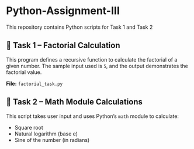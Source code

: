 # Python-Assignment-III
This repository contains Python scripts for Task 1 and Task 2
## 🧮 Task 1 – Factorial Calculation
This program defines a recursive function to calculate the factorial of a given number. The sample input used is `5`, and the output demonstrates the factorial value.

**File:** `factorial_task.py`

## 📐 Task 2 – Math Module Calculations
This script takes user input and uses Python’s `math` module to calculate:
- Square root
- Natural logarithm (base e)
- Sine of the number (in radians)
